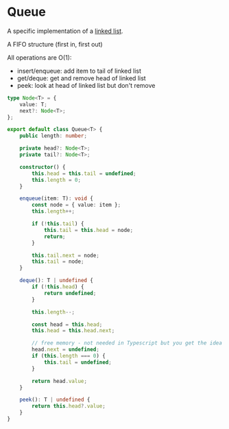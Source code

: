 # Queue

A specific implementation of a [linked list](./linked-list.md).

A FIFO structure (first in, first out)

All operations are O(1):

- insert/enqueue: add item to tail of linked list
- get/deque: get and remove head of linked list
- peek: look at head of linked list but don't remove

```ts
type Node<T> = {
	value: T;
	next?: Node<T>;
};

export default class Queue<T> {
	public length: number;

	private head?: Node<T>;
	private tail?: Node<T>;

	constructor() {
		this.head = this.tail = undefined;
		this.length = 0;
	}

	enqueue(item: T): void {
		const node = { value: item };
		this.length++;

		if (!this.tail) {
			this.tail = this.head = node;
			return;
		}

		this.tail.next = node;
		this.tail = node;
	}

	deque(): T | undefined {
		if (!this.head) {
			return undefined;
		}

		this.length--;

		const head = this.head;
		this.head = this.head.next;

		// free memory - not needed in Typescript but you get the idea
		head.next = undefined;
		if (this.length === 0) {
			this.tail = undefined;
		}

		return head.value;
	}

	peek(): T | undefined {
		return this.head?.value;
	}
}
```
